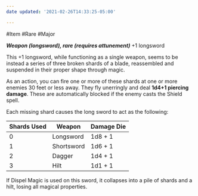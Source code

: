 ```yaml
---
date updated: '2021-02-26T14:33:25-05:00'

---
```

#Item 
#Rare 
#Major 

_**Weapon (longsword), rare (requires attunement)**_
+1 longsword

This +1 longsword, while functioning as a single weapon, seems to be instead a series of three broken shards of a blade, reassembled and suspended in their proper shape through magic.

As an action, you can fire one or more of these shards at one or more enemies 30 feet or less away. They fly unerringly and deal **1d4+1 piercing damage**. These are automatically blocked if the enemy casts the Shield spell.

Each missing shard causes the long sword to act as the following:

| Shards Used | Weapon     | Damage Die |  
| ----------- | ---------- | ---------- | 
| 0           | Longsword  | 1d8 + 1    |  
| 1           | Shortsword | 1d6 + 1    | 
| 2           | Dagger     | 1d4 + 1    |
| 3           | Hilt       | 1d1 + 1    |  


If Dispel Magic is used on this sword, it collapses into a pile of shards and a hilt, losing all magical properties.
